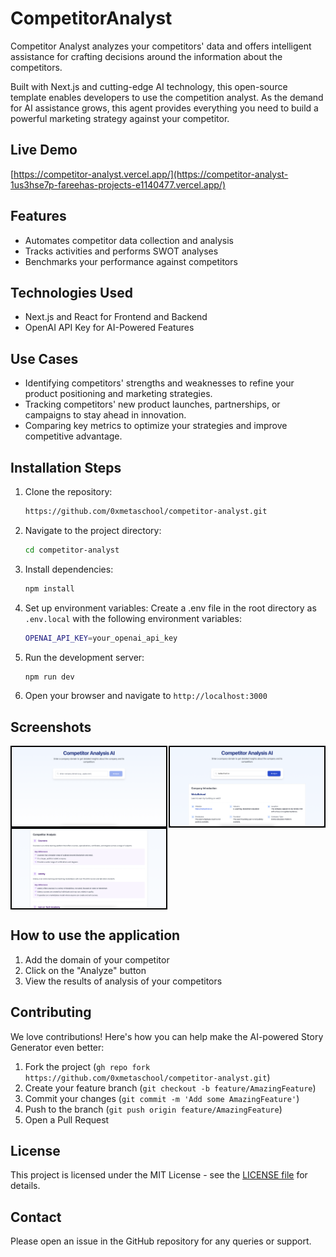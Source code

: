 # CompetitorAnalyst

Competitor Analyst analyzes your competitors' data and offers intelligent assistance for crafting decisions around the information about the competitors.

Built with Next.js and cutting-edge AI technology, this open-source template enables developers to use the competition analyst. As the demand for AI assistance grows, this agent provides everything you need to build a powerful marketing strategy against your competitor.

## Live Demo

[https://competitor-analyst.vercel.app/](https://competitor-analyst-1us3hse7p-fareehas-projects-e1140477.vercel.app/)

## Features

- Automates competitor data collection and analysis
- Tracks activities and performs SWOT analyses
- Benchmarks your performance against competitors


## Technologies Used
- Next.js and React for Frontend and Backend
- OpenAI API Key for AI-Powered Features

## Use Cases
- Identifying competitors' strengths and weaknesses to refine your product positioning and marketing strategies.
- Tracking competitors' new product launches, partnerships, or campaigns to stay ahead in innovation.
- Comparing key metrics to optimize your strategies and improve competitive advantage.


## Installation Steps

1. Clone the repository:
    ```bash
    https://github.com/0xmetaschool/competitor-analyst.git
    ```

2. Navigate to the project directory:
    ```bash
    cd competitor-analyst 
    ```

3. Install dependencies:
    ```bash
    npm install
    ```

4. Set up environment variables:
   Create a .env file in the root directory as `.env.local` with the following environment variables:

    ```bash
    OPENAI_API_KEY=your_openai_api_key
    ```
   
5. Run the development server:
    ```bash
    npm run dev
    ```

6. Open your browser and navigate to `http://localhost:3000`

## Screenshots

<div style="display: flex; justify-content: space-between;">
  <img src="https://github.com/0xmetaschool/competitor-analyst/blob/main/public/competitor-analyst-template-homepage.png?raw=true" alt="Competitor Analyst Home Page screenshot" style="width: 49%; border: 2px solid black;" />
  <img src="https://github.com/0xmetaschool/competitor-analyst/blob/main/public/competitor-analyst-template-competitor-analysis.png?raw=true" alt="Competitor Analyst Competitor Analysis screenshot" style="width: 49%; border: 2px solid black;" />
</div>
<div style="display: flex; justify-content: space-between;">
  <img src="https://github.com/0xmetaschool/competitor-analyst/blob/main/public/competitor-analyst-template-competitors-page.png?raw=true" alt="Competitor Analyst Competitors Page screenshot" style="width: 49%; border: 2px solid black;" />
</div>


## How to use the application

1. Add the domain of your competitor
2. Click on the "Analyze" button
3. View the results of analysis of your competitors 


## Contributing

We love contributions! Here's how you can help make the AI-powered Story Generator even better:

1. Fork the project (`gh repo fork https://github.com/0xmetaschool/competitor-analyst.git`)
2. Create your feature branch (`git checkout -b feature/AmazingFeature`)
3. Commit your changes (`git commit -m 'Add some AmazingFeature'`)
4. Push to the branch (`git push origin feature/AmazingFeature`)
5. Open a Pull Request

## License
This project is licensed under the MIT License - see the [LICENSE file](https://github.com/0xmetaschool/competitor-analyst/blob/main/LICENSE) for details.


## Contact
Please open an issue in the GitHub repository for any queries or support.
